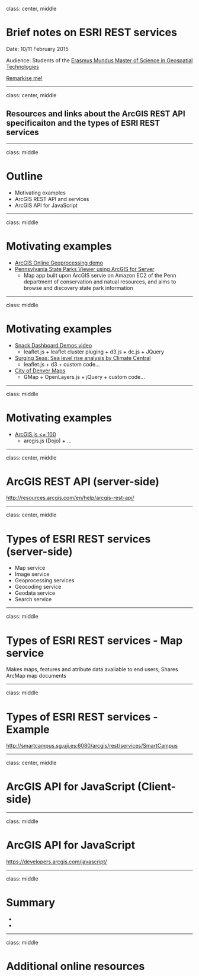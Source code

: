 class: center, middle
# Brief notes on ESRI REST services

Date: 10/11 February 2015

Audience: Students of the [Erasmus Mundus Master of Science in Geospatial Technologies](http://mastergeotech.info/)  

[Remarkise me!](https://gnab.github.io/remark/remarkise?url=https://raw.githubusercontent.com/cgranell/notebook/master/lectures/2015-02-10-EM-ESRI-WS.md)

---
class: center, middle
## Resources and links about the ArcGIS REST API specificaiton and the types of ESRI REST services

---
class: middle
# Outline
* Motivating examples
* ArcGIS REST API and services 
* ArcGIS API for JavaScript

---
class: middle
# Motivating examples 

* [ArcGIS Online Geoprocessing demo](http://video.esri.com/watch/2515/arcgis-online-with-jack-dangermond-_and_-lauren-bennett)
* [Pennsylvania State Parks Viewer using ArcGIS for Server](http://www.youtube.com/watch?v=c3NSmgrC1lo)
    - Map app built upon ArcGIS servie on Amazon EC2 of the Penn department of conservation and natual resources, and aims to browse and discovery state park information 


---
class: middle
# Motivating examples 

* [Snack Dashboard Demos video](https://www.youtube.com/watch?v=9FrB2xu0ghY)
    - leaflet.js + leaflet cluster pluging + d3.js + dc.js + JQuery
* [Surging Seas: Sea level rise analysis by Climate Central](http://sealevel.climatecentral.org/)
    - leaflet.js + d3 + custom code...
* [City of Denver Maps](http://www.denvergov.org/maps)
    - GMap + OpenLayers.js + jQuery + custom code...


---
class: middle
# Motivating examples 

* [ArcGIS.js <= 100](http://esri.github.io/100-lines-or-less-js/index.html)
    - arcgis.js (Dojo) + ... 


---
class: center, middle
# ArcGIS REST API (server-side)

http://resources.arcgis.com/en/help/arcgis-rest-api/


---
class: center, middle
# Types of ESRI REST services (server-side)

* Map service
* Image service
* Geoprocessing services
* Geocoding service
* Geodata service
* Search service

---
class: middle
# Types of ESRI REST services - Map service

Makes maps, features and atribute data available to end users; Shares ArcMap map documents



---
class: middle
# Types of ESRI REST services - Example
http://smartcampus.sg.uji.es:6080/arcgis/rest/services/SmartCampus

---
class: center, middle
# ArcGIS API for JavaScript (Client-side)

---
class: middle
# ArcGIS API for JavaScript
https://developers.arcgis.com/javascript/


---
class: middle
# Summary
*
*

---
class: middle
# Additional online resources


